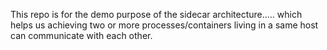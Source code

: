 This repo is for the demo purpose of the sidecar architecture.....
which helps us achieving two or more processes/containers living in a same host can communicate with each other.
